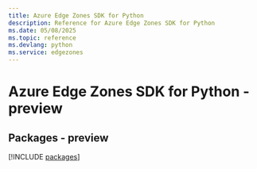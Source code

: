 ```yaml
---
title: Azure Edge Zones SDK for Python
description: Reference for Azure Edge Zones SDK for Python
ms.date: 05/08/2025
ms.topic: reference
ms.devlang: python
ms.service: edgezones
---
```

# Azure Edge Zones SDK for Python - preview
## Packages - preview
[!INCLUDE [packages](edge-zones-index.md)]